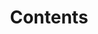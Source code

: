 ---
layout: contents
title: Contents
description: Proudly Serving table of contents.
permalink: /contents/
parent: contents
---